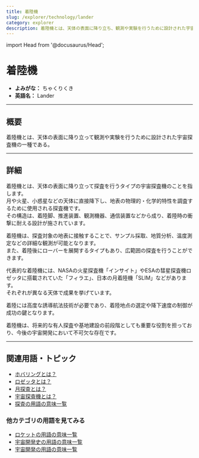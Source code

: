 ```yaml
---
title: 着陸機
slug: /explorer/technology/lander
category: explorer
description: 着陸機とは、天体の表面に降り立ち、観測や実験を行うために設計された宇宙探査機の一種である。
---
```


import Head from '@docusaurus/Head';

<Head>
  <script type="application/ld+json">
    {`{
      "@context": "https://schema.org",
      "@type": "DefinedTerm",
      "name": "着陸機",
      "inDefinedTermSet": "https://www.space-portal.org",
      "termCode": "explorer/technology/lander",
      "description": "着陸機とは、天体の表面に降り立ち、観測や実験を行うために設計された宇宙探査機の一種である。",
      "url": "https://www.space-portal.org/docs/explorer/technology/lander"
    }`}
  </script>
</Head>

# 着陸機

- **よみがな：** ちゃくりくき  
- **英語名：** Lander  

---

## 概要

着陸機とは、天体の表面に降り立って観測や実験を行うために設計された宇宙探査機の一種である。

---

## 詳細

着陸機とは、天体の表面に降り立って探査を行うタイプの宇宙探査機のことを指します。  
月や火星、小惑星などの天体に直接降下し、地表の物理的・化学的特性を調査するために使用される探査機です。  
その構造は、着陸脚、推進装置、観測機器、通信装置などから成り、着陸時の衝撃に耐える設計が施されています。  

着陸機は、探査対象の地表に接触することで、サンプル採取、地質分析、温度測定などの詳細な観測が可能となります。  
また、着陸後にローバーを展開するタイプもあり、広範囲の探査を行うことができます。  

代表的な着陸機には、NASAの火星探査機「インサイト」やESAの彗星探査機ロゼッタに搭載されていた「フィラエ」、日本の月着陸機「SLIM」などがあります。  
それぞれが異なる天体で成果を挙げています。  

着陸には高度な誘導航法技術が必要であり、着陸地点の選定や降下速度の制御が成功の鍵となります。  

着陸機は、将来的な有人探査や基地建設の前段階としても重要な役割を担っており、今後の宇宙開発において不可欠な存在です。

---

## 関連用語・トピック
 
- [ホバリングとは？](/docs/explorer/technology/hovering/)  
- [ロゼッタとは？](/docs/explorer/mission/rosetta/)  
- [月探査とは？](/docs/explorer/type/moon-probe/)  
- [宇宙探査機とは？](/docs/explorer/space-probe/)
- [探査の用語の意味一覧](/docs/category/explorer/)

### 他カテゴリの用語を見てみる
- [ロケットの用語の意味一覧](/docs/category/rocket/)
- [宇宙開発史の用語の意味一覧](/docs/category/history/)
- [宇宙開発の用語の意味一覧](/docs/category/glossary/)
